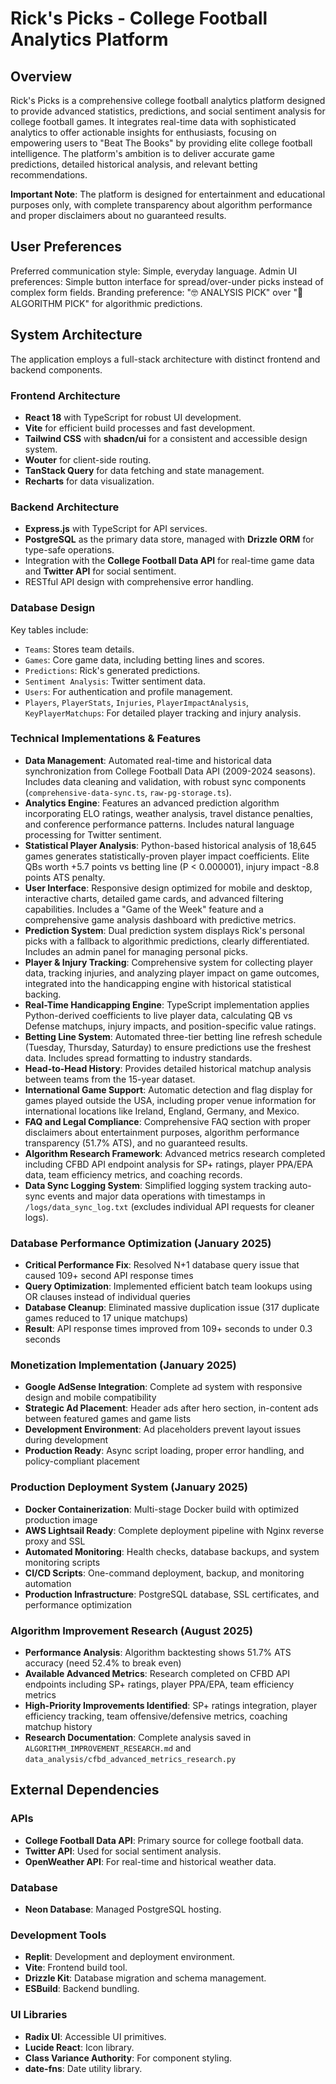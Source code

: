 # Rick's Picks - College Football Analytics Platform

## Overview
Rick's Picks is a comprehensive college football analytics platform designed to provide advanced statistics, predictions, and social sentiment analysis for college football games. It integrates real-time data with sophisticated analytics to offer actionable insights for enthusiasts, focusing on empowering users to "Beat The Books" by providing elite college football intelligence. The platform's ambition is to deliver accurate game predictions, detailed historical analysis, and relevant betting recommendations.

**Important Note**: The platform is designed for entertainment and educational purposes only, with complete transparency about algorithm performance and proper disclaimers about no guaranteed results.

## User Preferences
Preferred communication style: Simple, everyday language.
Admin UI preferences: Simple button interface for spread/over-under picks instead of complex form fields.
Branding preference: "🤓 ANALYSIS PICK" over "🤖 ALGORITHM PICK" for algorithmic predictions.

## System Architecture
The application employs a full-stack architecture with distinct frontend and backend components.

### Frontend Architecture
- **React 18** with TypeScript for robust UI development.
- **Vite** for efficient build processes and fast development.
- **Tailwind CSS** with **shadcn/ui** for a consistent and accessible design system.
- **Wouter** for client-side routing.
- **TanStack Query** for data fetching and state management.
- **Recharts** for data visualization.

### Backend Architecture
- **Express.js** with TypeScript for API services.
- **PostgreSQL** as the primary data store, managed with **Drizzle ORM** for type-safe operations.
- Integration with the **College Football Data API** for real-time game data and **Twitter API** for social sentiment.
- RESTful API design with comprehensive error handling.

### Database Design
Key tables include:
- `Teams`: Stores team details.
- `Games`: Core game data, including betting lines and scores.
- `Predictions`: Rick's generated predictions.
- `Sentiment Analysis`: Twitter sentiment data.
- `Users`: For authentication and profile management.
- `Players`, `PlayerStats`, `Injuries`, `PlayerImpactAnalysis`, `KeyPlayerMatchups`: For detailed player tracking and injury analysis.

### Technical Implementations & Features
- **Data Management**: Automated real-time and historical data synchronization from College Football Data API (2009-2024 seasons). Includes data cleaning and validation, with robust sync components (`comprehensive-data-sync.ts`, `raw-pg-storage.ts`).
- **Analytics Engine**: Features an advanced prediction algorithm incorporating ELO ratings, weather analysis, travel distance penalties, and conference performance patterns. Includes natural language processing for Twitter sentiment.
- **Statistical Player Analysis**: Python-based historical analysis of 18,645 games generates statistically-proven player impact coefficients. Elite QBs worth +5.7 points vs betting line (P < 0.000001), injury impact -8.8 points ATS penalty.
- **User Interface**: Responsive design optimized for mobile and desktop, interactive charts, detailed game cards, and advanced filtering capabilities. Includes a "Game of the Week" feature and a comprehensive game analysis dashboard with predictive metrics.
- **Prediction System**: Dual prediction system displays Rick's personal picks with a fallback to algorithmic predictions, clearly differentiated. Includes an admin panel for managing personal picks.
- **Player & Injury Tracking**: Comprehensive system for collecting player data, tracking injuries, and analyzing player impact on game outcomes, integrated into the handicapping engine with historical statistical backing.
- **Real-Time Handicapping Engine**: TypeScript implementation applies Python-derived coefficients to live player data, calculating QB vs Defense matchups, injury impacts, and position-specific value ratings.
- **Betting Line System**: Automated three-tier betting line refresh schedule (Tuesday, Thursday, Saturday) to ensure predictions use the freshest data. Includes spread formatting to industry standards.
- **Head-to-Head History**: Provides detailed historical matchup analysis between teams from the 15-year dataset.
- **International Game Support**: Automatic detection and flag display for games played outside the USA, including proper venue information for international locations like Ireland, England, Germany, and Mexico.
- **FAQ and Legal Compliance**: Comprehensive FAQ section with proper disclaimers about entertainment purposes, algorithm performance transparency (51.7% ATS), and no guaranteed results.
- **Algorithm Research Framework**: Advanced metrics research completed including CFBD API endpoint analysis for SP+ ratings, player PPA/EPA data, team efficiency metrics, and coaching records.
- **Data Sync Logging System**: Simplified logging system tracking auto-sync events and major data operations with timestamps in `/logs/data_sync_log.txt` (excludes individual API requests for cleaner logs).

### Database Performance Optimization (January 2025)
- **Critical Performance Fix**: Resolved N+1 database query issue that caused 109+ second API response times
- **Query Optimization**: Implemented efficient batch team lookups using OR clauses instead of individual queries  
- **Database Cleanup**: Eliminated massive duplication issue (317 duplicate games reduced to 17 unique matchups)
- **Result**: API response times improved from 109+ seconds to under 0.3 seconds

### Monetization Implementation (January 2025)
- **Google AdSense Integration**: Complete ad system with responsive design and mobile compatibility
- **Strategic Ad Placement**: Header ads after hero section, in-content ads between featured games and game lists
- **Development Environment**: Ad placeholders prevent layout issues during development
- **Production Ready**: Async script loading, proper error handling, and policy-compliant placement

### Production Deployment System (January 2025)
- **Docker Containerization**: Multi-stage Docker build with optimized production image
- **AWS Lightsail Ready**: Complete deployment pipeline with Nginx reverse proxy and SSL
- **Automated Monitoring**: Health checks, database backups, and system monitoring scripts
- **CI/CD Scripts**: One-command deployment, backup, and monitoring automation
- **Production Infrastructure**: PostgreSQL database, SSL certificates, and performance optimization

### Algorithm Improvement Research (August 2025)
- **Performance Analysis**: Algorithm backtesting shows 51.7% ATS accuracy (need 52.4% to break even)
- **Available Advanced Metrics**: Research completed on CFBD API endpoints including SP+ ratings, player PPA/EPA, team efficiency metrics
- **High-Priority Improvements Identified**: SP+ ratings integration, player efficiency tracking, team offensive/defensive metrics, coaching matchup history
- **Research Documentation**: Complete analysis saved in `ALGORITHM_IMPROVEMENT_RESEARCH.md` and `data_analysis/cfbd_advanced_metrics_research.py`

## External Dependencies

### APIs
- **College Football Data API**: Primary source for college football data.
- **Twitter API**: Used for social sentiment analysis.
- **OpenWeather API**: For real-time and historical weather data.

### Database
- **Neon Database**: Managed PostgreSQL hosting.

### Development Tools
- **Replit**: Development and deployment environment.
- **Vite**: Frontend build tool.
- **Drizzle Kit**: Database migration and schema management.
- **ESBuild**: Backend bundling.

### UI Libraries
- **Radix UI**: Accessible UI primitives.
- **Lucide React**: Icon library.
- **Class Variance Authority**: For component styling.
- **date-fns**: Date utility library.